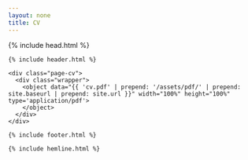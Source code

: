 ```yaml
---
layout: none
title: CV
---
```


<!DOCTYPE html>
<html height="100%">

  {% include head.html %}

  <body min-height="100%">

    {% include header.html %}

    <div class="page-cv">
      <div class="wrapper">
        <object data="{{ 'cv.pdf' | prepend: '/assets/pdf/' | prepend: site.baseurl | prepend: site.url }}" width="100%" height="100%" type='application/pdf'>
        </object>
      </div>
    </div>

    {% include footer.html %}

    {% include hemline.html %}

  </body>

</html>


  





